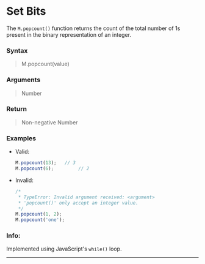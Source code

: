 # Set Bits
The `M.popcount()` function returns the count of the total number of 1s present in the binary representation of an integer.

### Syntax
> M.popcount(value)

### Arguments
> Number

### Return
> Non-negative Number

### Examples
- Valid:
    ```js
    M.popcount(13);   // 3
    M.popcount(6);         // 2
    ```
- Invalid:
    ```js
    /*
     * TypeError: Invalid argument received: <argument>
     * 'popcount()' only accept an integer value.
     */
    M.popcount(1, 2);
    M.popcount('one');
    ```

### Info:
Implemented using JavaScript's `while()` loop.

------

